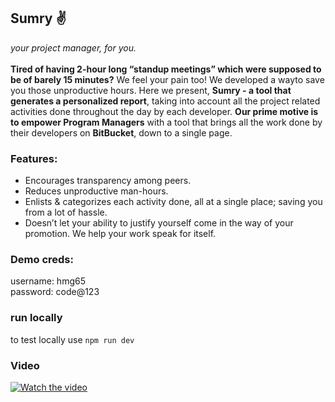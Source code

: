 ## Sumry :v:

_your project manager, for you._
<br><br>
**Tired of having 2-hour long “standup meetings” which were supposed to be of barely 15 minutes?** We feel your pain too! We developed a wayto save you those unproductive hours. Here we present, **Sumry - a tool that generates a personalized report**, taking into account all the project related activities done throughout the day by each developer. **Our prime motive is to empower Program Managers** with a tool that brings all the work done by their developers on **BitBucket**, down to a single page.
<br>

### Features:

- Encourages transparency among peers.
- Reduces unproductive man-hours.
- Enlists & categorizes each activity done, all at a single place; saving you from a lot of hassle.
- Doesn’t let your ability to justify yourself come in the way of your promotion. We help your work speak for itself.

### Demo creds:

username: hmg65 <br>
password: code@123

### run locally

to test locally use `npm run dev`

### Video
[![Watch the video](https://img.youtube.com/vi/hUHJmq0Vmho/hqdefault.jpg)](https://youtu.be/hUHJmq0Vmho)
